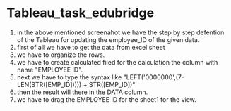 # Tableau_task_edubridge
1. in the above mentioned screenahot we have the step by step defention of the Tableau for updating the employee_ID of the given data.
2. first of all we have to get the data from excel sheet 
3. we have to organize the rows.
4. we have to create calculated filed for the calculation the column with name "EMPLOYEE ID".
5. next we have to type the syntax like "LEFT('0000000',(7-LEN(STR([EMP_ID])))) + STR([EMP_ID])"
6. then the result will there in the DATA column.
7. we have to drag the EMPLOYEE ID for the sheet1 for the view.
